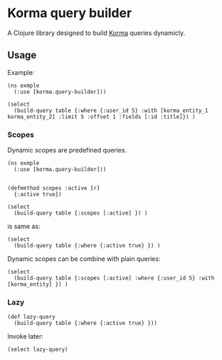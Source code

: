 # Korma query builder

A Clojure library designed to build [Korma](http://sqlkorma.com/) queries dynamicly.


## Usage

Example: 

    (ns exmple 
      (:use [korma.query-builder]))
             
    (select 
      (build-query table {:where {:user_id 5} :with [korma_entity_1 korma_entity_2] :limit 5 :offset 1 :fields [:id :title]}) )

### Scopes

Dynamic scopes are predefined  queries.

    (ns exmple 
      (:use [korma.query-builder]))
             
      
    (defmethod scopes :active [r]
      {:active true})

    (select 
      (build-query table {:scopes [:active] }) )
      
is same as:
    
    (select 
      (build-query table {:where {:active true} }) )
      
Dynamic scopes can be combine with plain queries:

    (select 
      (build-query table {:scopes [:active] :where {:user_id 5} :with [korma_entity] }) ) 
      
### Lazy

    (def lazy-query
      (build-query table {:where {:active true} }))
      
Invoke later:
      
    (select lazy-query)
